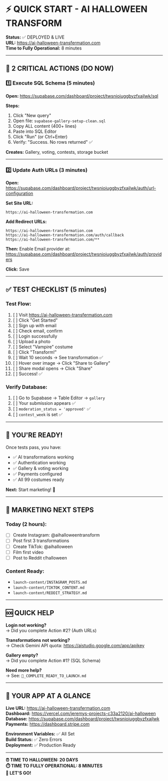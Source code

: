 # ⚡ QUICK START - AI HALLOWEEN TRANSFORM

**Status:** ✅ DEPLOYED & LIVE  
**URL:** https://ai-halloween-transfermation.com  
**Time to Fully Operational:** 8 minutes

---

## 🎯 2 CRITICAL ACTIONS (DO NOW)

### 1️⃣ Execute SQL Schema (5 minutes)

**Open:** https://supabase.com/dashboard/project/twsnioiuggbyzfxajlwk/sql

**Steps:**
1. Click "New query"
2. Open file: `supabase-gallery-setup-clean.sql`
3. Copy ALL content (400+ lines)
4. Paste into SQL Editor
5. Click "Run" (or Ctrl+Enter)
6. Verify: "Success. No rows returned" ✅

**Creates:** Gallery, voting, contests, storage bucket

---

### 2️⃣ Update Auth URLs (3 minutes)

**Open:** https://supabase.com/dashboard/project/twsnioiuggbyzfxajlwk/auth/url-configuration

**Set Site URL:**
```
https://ai-halloween-transfermation.com
```

**Add Redirect URLs:**
```
https://ai-halloween-transfermation.com
https://ai-halloween-transfermation.com/auth/callback
https://ai-halloween-transfermation.com/**
```

**Then:** Enable Email provider at:  
https://supabase.com/dashboard/project/twsnioiuggbyzfxajlwk/auth/providers

**Click:** Save

---

## ✅ TEST CHECKLIST (5 minutes)

### Test Flow:
1. [ ] Visit https://ai-halloween-transfermation.com
2. [ ] Click "Get Started"
3. [ ] Sign up with email
4. [ ] Check email, confirm
5. [ ] Login successfully
6. [ ] Upload a photo
7. [ ] Select "Vampire" costume
8. [ ] Click "Transform!"
9. [ ] Wait 10 seconds → See transformation ✅
10. [ ] Hover over image → Click "Share to Gallery"
11. [ ] Share modal opens → Click "Share"
12. [ ] Success! ✅

### Verify Database:
1. [ ] Go to Supabase → Table Editor → `gallery`
2. [ ] Your submission appears ✅
3. [ ] `moderation_status = 'approved'` ✅
4. [ ] `contest_week` is set ✅

---

## 🚀 YOU'RE READY!

Once tests pass, you have:
- ✅ AI transformations working
- ✅ Authentication working
- ✅ Gallery & voting working
- ✅ Payments configured
- ✅ All 99 costumes ready

**Next:** Start marketing! 📱

---

## 📱 MARKETING NEXT STEPS

### Today (2 hours):
- [ ] Create Instagram: @aihalloweentransform
- [ ] Post first 3 transformations
- [ ] Create TikTok: @aihalloween
- [ ] Film first video
- [ ] Post to Reddit r/halloween

### Content Ready:
- `launch-content/INSTAGRAM_POSTS.md`
- `launch-content/TIKTOK_CONTENT.md`
- `launch-content/REDDIT_STRATEGY.md`

---

## 🆘 QUICK HELP

**Login not working?**  
→ Did you complete Action #2? (Auth URLs)

**Transformations not working?**  
→ Check Gemini API quota: https://aistudio.google.com/app/apikey

**Gallery empty?**  
→ Did you complete Action #1? (SQL Schema)

**Need more help?**  
→ See: `🎃_COMPLETE_READY_TO_LAUNCH.md`

---

## 🎃 YOUR APP AT A GLANCE

**Live URL:** https://ai-halloween-transfermation.com  
**Dashboard:** https://vercel.com/jeremys-projects-c33a2120/ai-halloween  
**Database:** https://supabase.com/dashboard/project/twsnioiuggbyzfxajlwk  
**Payments:** https://dashboard.stripe.com

**Environment Variables:** ✅ All Set  
**Build Status:** ✅ Zero Errors  
**Deployment:** ✅ Production Ready

---

**⏰ TIME TO HALLOWEEN: 20 DAYS**  
**⏱️ TIME TO FULLY OPERATIONAL: 8 MINUTES**  
**🚀 LET'S GO!**